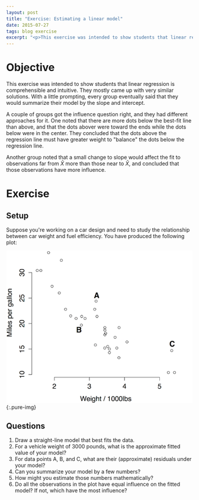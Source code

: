 ```yaml
---
layout: post
title: "Exercise: Estimating a linear model"
date: 2015-07-27
tags: blog exercise
excerpt: "<p>This exercise was intended to show students that linear regression is comprehensible and intuitive. They mostly came up with very similar solutions. With a little prompting, every group eventually said that they would summarize their model by the slope and intercept.</p>"
---
```


# Objective
This exercise was intended to show students that linear regression is comprehensible and intuitive. They mostly came up with very similar solutions. With a little prompting, every group eventually said that they would summarize their model by the slope and intercept.

A couple of groups got the influence question right, and they had different approaches for it. One noted that there are more dots below the best-fit line than above, and that the dots abover were toward the ends while the dots below were in the center. They concluded that the dots above the regression line must have greater weight to "balance" the dots below the regression line.

Another group noted that a small change to slope would affect the fit to observations far from ${\bar X}$ more than those near to ${\bar X}$, and concluded that those observations have more influence.

# Exercise

## Setup
Suppose you're working on a car design and need to study the relationship between car weight and fuel efficiency. You have produced the following plot:

![Fuel efficiency of several car models versus their weight](/images/2015/7/27/mpg.png){:.pure-img}

## Questions

1. Draw a straight-line model that best fits the data.
2. For a vehicle weight of 3000 pounds, what is the approximate fitted value of your model?
3. For data points A, B, and C, what are their (approximate) residuals under your model?
4. Can you summarize your model by a few numbers?
5. How might you estimate those numbers mathematically?
6. Do all the observations in the plot have equal influence on the fitted model? If not, which have the most influence?